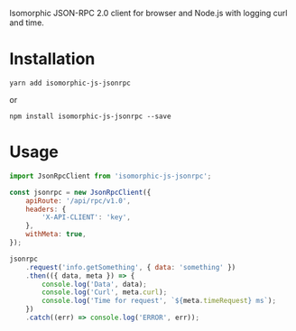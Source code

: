 Isomorphic JSON-RPC 2.0 client for browser and Node.js with logging curl and time.

# Installation

```shell
yarn add isomorphic-js-jsonrpc
```

or

```shell
npm install isomorphic-js-jsonrpc --save
```

# Usage

```js
import JsonRpcClient from 'isomorphic-js-jsonrpc';

const jsonrpc = new JsonRpcClient({
    apiRoute: '/api/rpc/v1.0',
    headers: {
        'X-API-CLIENT': 'key',
    },
    withMeta: true,
});

jsonrpc
    .request('info.getSomething', { data: 'something' })
    .then(({ data, meta }) => {
        console.log('Data', data);
        console.log('Curl', meta.curl);
        console.log('Time for request', `${meta.timeRequest} ms`);
    })
    .catch((err) => console.log('ERROR', err));
```
